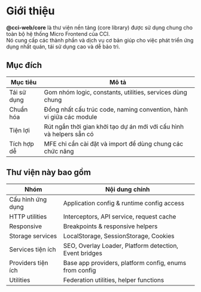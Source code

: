 # Giới thiệu

**@cci-web/core** là thư viện nền tảng (core library) được sử dụng chung cho toàn bộ hệ thống Micro Frontend của CCI.  
Nó cung cấp các thành phần và dịch vụ cơ bản giúp cho việc phát triển ứng dụng nhất quán, tái sử dụng cao và dễ bảo trì.

## Mục đích

| Mục tiêu    | Mô tả                                                                |
| ----------- | -------------------------------------------------------------------- |
| Tái sử dụng | Gom nhóm logic, constants, utilities, services dùng chung            |
| Chuẩn hóa   | Đồng nhất cấu trúc code, naming convention, hành vi giữa các module  |
| Tiện lợi    | Rút ngắn thời gian khởi tạo dự án mới với cấu hình và helpers sẵn có |
| Tích hợp dễ | MFE chỉ cần cài đặt và import để dùng chung các chức năng            |

## Thư viện này bao gồm

| Nhóm               | Nội dung chính                                         |
| ------------------ | ------------------------------------------------------ |
| Cấu hình ứng dụng  | Application config & runtime config access             |
| HTTP utilities     | Interceptors, API service, request cache               |
| Responsive         | Breakpoints & responsive helpers                       |
| Storage services   | LocalStorage, SessionStorage, Cookies                  |
| Services tiện ích  | SEO, Overlay Loader, Platform detection, Event bridges |
| Providers tiện ích | Base app providers, platform config, enums from config |
| Utilities          | Federation utilities, helper functions                 |
